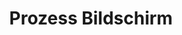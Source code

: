 ---
layout: article
title: Prozess Bildschirm
description: 
  - Dieses Board gibt dem Stapelfahrer eine schnell Übersicht wie viele Paletten bereits verladen wurden und wie viele noch fehlen. 
lang: de
weight: 1000
isDraft: false
ref: Process_Screen
category:
  - Logistic
  - Process
image: Process_Screen_DE.png
download: Process_Screen_DE.pbmx
overview_description:
overview_benefits:
overview_data_sources:
---